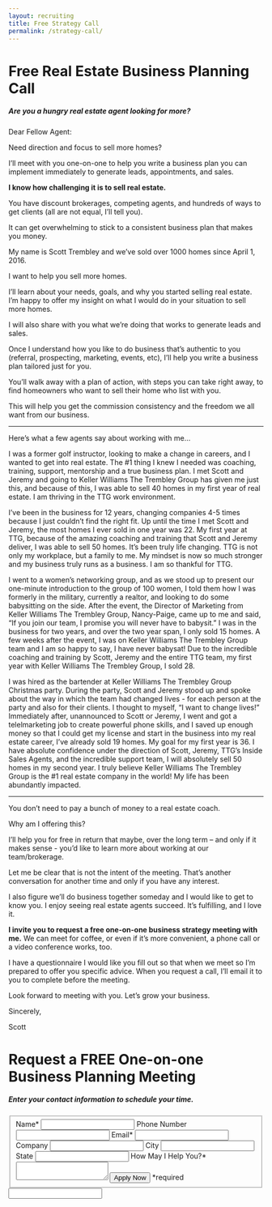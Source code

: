 ```yaml
---
layout: recruiting
title: Free Strategy Call
permalink: /strategy-call/
---
```


<div class="recruiting-page">
<h1 class="join-us">Free Real Estate Business Planning Call</h1>
<h5 class="join-us-subtitle">Are you a hungry real estate agent looking for more?</h5>

<p>Dear Fellow Agent:</p>

<p>Need direction and focus to sell more homes?</p>

<p>I’ll meet with you one-on-one to help you write a business plan you can implement immediately to generate leads, appointments, and sales. </p>

<p><strong>I know how challenging it is to sell real estate.</strong></p>

<p>You have discount brokerages, competing agents, and hundreds of ways to get clients (all are not equal, I’ll tell you).</p>

<p>It can get overwhelming to stick to a consistent business plan that makes you money.</p>

<p>My name is Scott Trembley and we’ve sold over 1000 homes since April 1, 2016. </p>

<p>I want to help you sell more homes.</p>

<p>I’ll learn about your needs, goals, and why you started selling real estate. I’m happy to offer my insight on what I would do in your situation to sell more homes.</p>

<p>I will also share with you what we’re doing that works to generate leads and sales. </p>

<p>Once I understand how you like to do business that’s authentic to you (referral, prospecting, marketing, events, etc), I’ll help you write a business plan tailored just for you.</p>

<p>You’ll walk away with a plan of action, with steps you can take right away, to find homeowners who want to sell their home who list with you. </p>

<p>This will help you get the commission consistency and the freedom we all want from our business.</p>

<hr>
<div class="qanda">
<p class="section-title">Here’s what a few agents say about working with me…</p>

<p class="quote">I was a former golf instructor, looking to make a change in careers, and I wanted to get into real estate. The #1 thing I knew I needed was coaching, training, support, mentorship and a true business plan. I met Scott and Jeremy and going to Keller Williams The Trembley Group has given me just this, and because of this, I was able to sell 40 homes in my first year of real estate. I am thriving in the TTG work environment.</p>

<p class="quote">I’ve been in the business for 12 years, changing companies 4-5 times because I just couldn’t find the right fit. Up until the time I met Scott and Jeremy, the most homes I ever sold in one year was 22. My first year at TTG, because of the amazing coaching and training that Scott and Jeremy deliver, I was able to sell 50 homes. It’s been truly life changing. TTG is not only my workplace, but a family to me. My mindset is now so much stronger and my business truly runs as a business. I am so thankful for TTG.</p>

<p class="quote">I went to a women’s networking group, and as we stood up to present our one-minute introduction to the group of 100 women, I told them how I was formerly in the military, currently a realtor, and looking to do some babysitting on the side. After the event, the Director of Marketing from Keller Williams The Trembley Group, Nancy-Paige, came up to me and said, “If you join our team, I promise you will never have to babysit.” I was in the business for two years, and over the two year span, I only sold 15 homes. A few weeks after the event, I was on Keller Williams The Trembley Group team and I am so happy to say, I have never babysat! Due to the incredible coaching and training by Scott, Jeremy and the entire TTG team, my first year with Keller Williams The Trembley Group, I sold 28. </p>

<p class="quote">I was hired as the bartender at Keller Williams The Trembley Group Christmas party. During the party, Scott and Jeremy stood up and spoke about the way in which the team had changed lives - for each person at the party and also for their clients. I thought to myself, “I want to change lives!” Immediately after, unannounced to Scott or Jeremy, I went and got a telelmarketing job to create powerful phone skills, and I saved up enough money so that I could get my license and start in the business into my real estate career, I’ve already sold 19 homes. My goal for my first year is 36. I have absolute confidence under the direction of Scott, Jeremy, TTG’s Inside Sales Agents, and the incredible support team, I will absolutely sell 50 homes in my second year. I truly believe Keller Williams The Trembley Group is the #1 real estate company in the world! My life has been abundantly impacted.</p>

</div>
<hr>


<p>You don’t need to pay a bunch of money to a real estate coach.</p>

<p>Why am I offering this?</p>

<p>I’ll help you for free in return that maybe, over the long term – and only if it makes sense - you’d like to learn more about working at our team/brokerage.  </p>

<p>Let me be clear that is not the intent of the meeting. That’s another conversation for another time and only if you have any interest.</p>

<p>I also figure we’ll do business together someday and I would like to get to know you. I enjoy seeing real estate agents succeed. It’s fulfilling, and I love it.</p>

<p><strong>I invite you to request a free one-on-one business strategy meeting with me.</strong> We can meet for coffee, or even if it’s more convenient, a phone call or a video conference works, too.</p>

<p>I have a questionnaire I would like you fill out so that when we meet so I’m prepared to offer you specific advice. When you request a call, I’ll email it to you to complete before the meeting.</p>

<p>Look forward to meeting with you. Let’s grow your business.</p>

<p>Sincerely,</p>

<p>Scott</p>


<h1 class="join-us">Request a FREE One-on-one Business Planning Meeting</h1>
<h5 class="join-us-subtitle">Enter your contact information to schedule your time.</h5>

<form method="post" class="home-value cta-forms" action="https://formspree.io/{{site.data.settings.client.email}}" onsubmit="return setReturn()">
					<fieldset>
						<label for="name">Name*</label> <input type="text" required="" name="name" />
						<label for="phone">Phone Number </label> <input type="tel" name="phone" />
						 <label for="email">Email*</label> <input type="text" name="email" required="" />
						 <label for="company">Company </label> <input type="text" name="company" />
						<label for="city">City </label> <input type="text" name="city" />
						<label for="state">State </label> <input type="text" name="state" />
						<label for="message">How May I Help You?* </label><textarea name="message" required=""></textarea>
						<input class="submit light-light" type="submit" value="Apply Now" name="submitrecruitingForm" /> <span class="asterisk">*required</span></fieldset>
					<div class="hidden"><input type="hidden" value="{{site.data.settings.client.email}}" name="_to" /> <input type="hidden" value="Recruiting Contact Request Message From Your Vyral Careers and Training Video Blog" name="_subject" /> <input type="text" name="_gotcha" /></div>
				</form>
</div>
